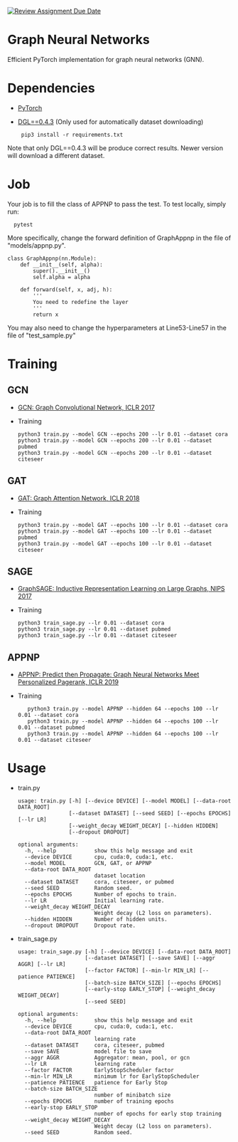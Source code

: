 [![Review Assignment Due Date](https://classroom.github.com/assets/deadline-readme-button-22041afd0340ce965d47ae6ef1cefeee28c7c493a6346c4f15d667ab976d596c.svg)](https://classroom.github.com/a/h3ktCkJ5)
# Graph Neural Networks
Efficient PyTorch implementation for graph neural networks (GNN).

# Dependencies

   * [PyTorch](https://pytorch.org/get-started/locally)
   * [DGL==0.4.3](https://www.dgl.ai/pages/start.html) (Only used for automatically dataset downloading)
   
          pip3 install -r requirements.txt
   Note that only DGL==0.4.3 will be produce correct results. Newer version will download a different dataset.

# Job

  Your job is to fill the class of APPNP to pass the test. To test locally, simply run:
  
      pytest

  More specifically, change the forward definition of GraphAppnp in the file of "models/appnp.py".

    class GraphAppnp(nn.Module):
        def __init__(self, alpha):
            super().__init__()
            self.alpha = alpha

        def forward(self, x, adj, h):
            '''
            You need to redefine the layer
            '''
            return x

  You may also need to change the hyperparameters at Line53-Line57 in the file of "test_sample.py"

# Training

## GCN
    
   * [GCN: Graph Convolutional Network, ICLR 2017](https://arxiv.org/pdf/1609.02907.pdf)

   * Training

         python3 train.py --model GCN --epochs 200 --lr 0.01 --dataset cora 
         python3 train.py --model GCN --epochs 200 --lr 0.01 --dataset pubmed
         python3 train.py --model GCN --epochs 200 --lr 0.01 --dataset citeseer

## GAT

   * [GAT: Graph Attention Network, ICLR 2018](https://arxiv.org/pdf/1710.10903.pdf)

   * Training

         python3 train.py --model GAT --epochs 100 --lr 0.01 --dataset cora 
         python3 train.py --model GAT --epochs 100 --lr 0.01 --dataset pubmed
         python3 train.py --model GAT --epochs 100 --lr 0.01 --dataset citeseer

## SAGE

   * [GraphSAGE: Inductive Representation Learning on Large Graphs, NIPS 2017](https://arxiv.org/pdf/1706.02216.pdf)

   * Training

         python3 train_sage.py --lr 0.01 --dataset cora
         python3 train_sage.py --lr 0.01 --dataset pubmed
         python3 train_sage.py --lr 0.01 --dataset citeseer


## APPNP

   * [APPNP: Predict then Propagate: Graph Neural Networks Meet Personalized Pagerank, ICLR 2019](https://arxiv.org/pdf/1810.05997.pdf)

   * Training

            python3 train.py --model APPNP --hidden 64 --epochs 100 --lr 0.01 --dataset cora
            python3 train.py --model APPNP --hidden 64 --epochs 100 --lr 0.01 --dataset pubmed
            python3 train.py --model APPNP --hidden 64 --epochs 100 --lr 0.01 --dataset citeseer

# Usage

* train.py

      usage: train.py [-h] [--device DEVICE] [--model MODEL] [--data-root DATA_ROOT]
                      [--dataset DATASET] [--seed SEED] [--epochs EPOCHS] [--lr LR]
                      [--weight_decay WEIGHT_DECAY] [--hidden HIDDEN]
                      [--dropout DROPOUT]

      optional arguments:
        -h, --help            show this help message and exit
        --device DEVICE       cpu, cuda:0, cuda:1, etc.
        --model MODEL         GCN, GAT, or APPNP
        --data-root DATA_ROOT
                              dataset location
        --dataset DATASET     cora, citeseer, or pubmed
        --seed SEED           Random seed.
        --epochs EPOCHS       Number of epochs to train.
        --lr LR               Initial learning rate.
        --weight_decay WEIGHT_DECAY
                              Weight decay (L2 loss on parameters).
        --hidden HIDDEN       Number of hidden units.
        --dropout DROPOUT     Dropout rate.
      
* train_sage.py

      usage: train_sage.py [-h] [--device DEVICE] [--data-root DATA_ROOT]
                           [--dataset DATASET] [--save SAVE] [--aggr AGGR] [--lr LR]
                           [--factor FACTOR] [--min-lr MIN_LR] [--patience PATIENCE]
                           [--batch-size BATCH_SIZE] [--epochs EPOCHS]
                           [--early-stop EARLY_STOP] [--weight_decay WEIGHT_DECAY]
                           [--seed SEED]

      optional arguments:
        -h, --help            show this help message and exit
        --device DEVICE       cpu, cuda:0, cuda:1, etc.
        --data-root DATA_ROOT
                              learning rate
        --dataset DATASET     cora, citeseer, pubmed
        --save SAVE           model file to save
        --aggr AGGR           Aggregator: mean, pool, or gcn
        --lr LR               learning rate
        --factor FACTOR       EarlyStopScheduler factor
        --min-lr MIN_LR       minimum lr for EarlyStopScheduler
        --patience PATIENCE   patience for Early Stop
        --batch-size BATCH_SIZE
                              number of minibatch size
        --epochs EPOCHS       number of training epochs
        --early-stop EARLY_STOP
                              number of epochs for early stop training
        --weight_decay WEIGHT_DECAY
                              Weight decay (L2 loss on parameters).
        --seed SEED           Random seed.

